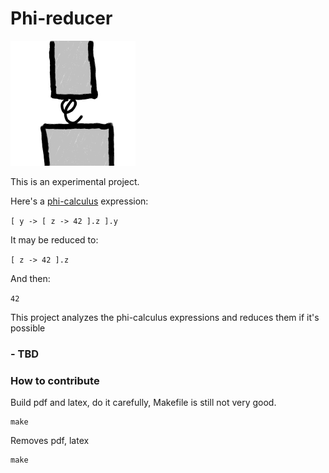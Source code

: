 # Phi-reducer
[<img src="docs/imgs/phi-reducer.png" width="200"/>](https://www.l3r8y.ru/phi-reducer/)

This is an experimental project.

Here's a [phi-calculus](https://arxiv.org/abs/2111.13384) expression:

`[ y -> [ z -> 42 ].z ].y`

It may be reduced to:

`[ z -> 42 ].z`

And then:

`42`

This project analyzes the phi-calculus expressions and reduces them if it's possible

### - TBD


### How to contribute
Build pdf and latex, do it carefully, Makefile is still not very good.
```shell
make
```
Removes pdf, latex
```shell
make
```
